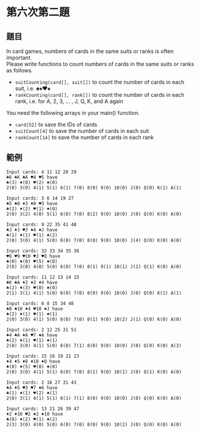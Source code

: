 # 第六次第二題
## 題目
In card games, numbers of cards in the same suits or ranks is often important.  
Please write functions to count numbers of cards in the same suits or ranks as follows.

* `suitCounting(card[], suit[])` to count the number of cards in each suit, i.e. ♣♦♥♠
* `rankCounting(card[], rank[])` to count the number of cards in each rank, i.e. for A, 2, 3, ... , J, Q, K, and A again 
 
You need the following arrays in your main() function.  

* `card[52]` to save the IDs of cards
* `suitCount[4]` to save the number of cards in each suit
* `rankCount[14]` to save the number of cards in each rank

## 範例
```
Input cards: 4 11 12 28 29
♣6 ♣K ♣A ♥4 ♥5 have
♣(3) ♦(0) ♥(2) ♠(0)
2(0) 3(0) 4(1) 5(1) 6(1) 7(0) 8(0) 9(0) 10(0) J(0) Q(0) K(1) A(1)

Input cards: 3 6 14 19 27
♣5 ♣8 ♦3 ♦8 ♥3 have
♣(2) ♦(2) ♥(1) ♠(0)
2(0) 3(2) 4(0) 5(1) 6(0) 7(0) 8(2) 9(0) 10(0) J(0) Q(0) K(0) A(0)

Input cards: 9 22 35 41 48
♣J ♦J ♥J ♠4 ♠J have
♣(1) ♦(1) ♥(1) ♠(2)
2(0) 3(0) 4(1) 5(0) 6(0) 7(0) 8(0) 9(0) 10(0) J(4) Q(0) K(0) A(0)

Input cards: 32 33 34 35 36
♥8 ♥9 ♥10 ♥J ♥Q have
♣(0) ♦(0) ♥(5) ♠(0)
2(0) 3(0) 4(0) 5(0) 6(0) 7(0) 8(1) 9(1) 10(1) J(1) Q(1) K(0) A(0)

Input cards: 11 12 13 14 15
♣K ♣A ♦2 ♦3 ♦4 have
♣(2) ♦(3) ♥(0) ♠(0)
2(1) 3(1) 4(1) 5(0) 6(0) 7(0) 8(0) 9(0) 10(0) J(0) Q(0) K(1) A(1)

Input cards: 6 8 15 34 48
♣8 ♣10 ♦4 ♥10 ♠J have
♣(2) ♦(1) ♥(1) ♠(1)
2(0) 3(0) 4(1) 5(0) 6(0) 7(0) 8(1) 9(0) 10(2) J(1) Q(0) K(0) A(0)

Input cards: 2 12 25 31 51
♣4 ♣A ♦A ♥7 ♠A have
♣(2) ♦(1) ♥(1) ♠(1)
2(0) 3(0) 4(1) 5(0) 6(0) 7(1) 8(0) 9(0) 10(0) J(0) Q(0) K(0) A(3)

Input cards: 15 16 19 21 23
♦4 ♦5 ♦8 ♦10 ♦Q have
♣(0) ♦(5) ♥(0) ♠(0)
2(0) 3(0) 4(1) 5(1) 6(0) 7(0) 8(1) 9(0) 10(1) J(0) Q(1) K(0) A(0)

Input cards: 2 16 27 31 43
♣4 ♦5 ♥3 ♥7 ♠6 have
♣(1) ♦(1) ♥(2) ♠(1)
2(0) 3(1) 4(1) 5(1) 6(1) 7(1) 8(0) 9(0) 10(0) J(0) Q(0) K(0) A(0)

Input cards: 13 21 26 39 47
♦2 ♦10 ♥2 ♠2 ♠10 have
♣(0) ♦(2) ♥(1) ♠(2)
2(3) 3(0) 4(0) 5(0) 6(0) 7(0) 8(0) 9(0) 10(2) J(0) Q(0) K(0) A(0)
```